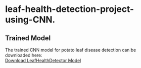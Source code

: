 # leaf-health-detection-project-using-CNN.

## Trained Model

The trained CNN model for potato leaf disease detection can be downloaded here:  
[Download LeafHealthDetector Model](https://drive.google.com/drive/folders/1oU8pzHoboLSOOS3Xn4EvHg2_Voi71a8k?usp=sharing)


